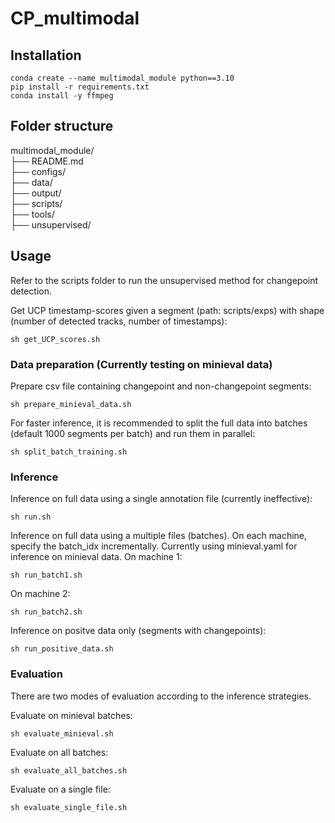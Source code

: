 # CP_multimodal
## Installation

```
conda create --name multimodal_module python==3.10
pip install -r requirements.txt
conda install -y ffmpeg
```

## Folder structure
multimodal_module/ </br>
├── README.md </br>
├── configs/ </br>
├── data/ </br> 
├── output/ </br>
├── scripts/ </br>
├── tools/ </br>
├── unsupervised/ </br>

## Usage 
Refer to the scripts folder to run the unsupervised method for changepoint detection.

Get UCP timestamp-scores given a segment (path: scripts/exps) with shape (number of detected tracks, number of timestamps):
```
sh get_UCP_scores.sh
```

### Data preparation (Currently testing on minieval data)
Prepare csv file containing changepoint and non-changepoint segments:
```
sh prepare_minieval_data.sh
```

For faster inference, it is recommended to split the full data into batches (default 1000 segments per batch) and run them in parallel:
```
sh split_batch_training.sh
```

### Inference
Inference on full data using a single annotation file (currently ineffective):
```
sh run.sh
```

Inference on full data using a multiple files (batches). On each machine, specify the batch_idx incrementally. Currently using minieval.yaml for inference on minieval data.
On machine 1: 
```
sh run_batch1.sh
```
On machine 2: 
```
sh run_batch2.sh
```

Inference on positve data only (segments with changepoints):
```
sh run_positive_data.sh
```

### Evaluation
There are two modes of evaluation according to the inference strategies.

Evaluate on minieval batches:
```
sh evaluate_minieval.sh
```

Evaluate on all batches:
```
sh evaluate_all_batches.sh
```

Evaluate on a single file:
```
sh evaluate_single_file.sh
```
